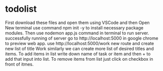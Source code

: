 # todolist
First download these files and open them using VSCode and then Open New terminal use command npm init -y to install necessary package modules.
Then use nodemon app.js command in terminal to run server.
successfully running of server go to http://localhost:5000 in google chrome to preview web app. 
use http://localhost:5000/work new route and create new list of title Work similarly we can create more list of desired titles and items.
To add items in list write down name of task or item and then + to add that input into list.
To remove items from list just click on checkbox in front of itmes.
